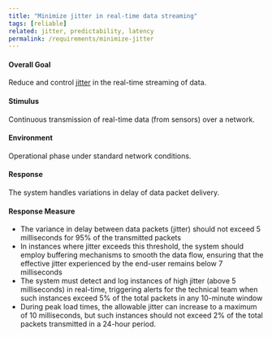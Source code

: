 ```yaml
---
title: "Minimize jitter in real-time data streaming"
tags: [reliable]
related: jitter, predictability, latency
permalink: /requirements/minimize-jitter
---
```


<div class="quality-requirement" markdown="1">

#### Overall Goal
Reduce and control [jitter](/qualities/jitter) in the real-time streaming of data.


#### Stimulus

Continuous transmission of real-time data (from sensors) over a network.

#### Environment

Operational phase under standard network conditions.

#### Response

The system handles variations in delay of data packet delivery.

#### Response Measure

* The variance in delay between data packets (jitter) should not exceed 5 milliseconds for 95% of the transmitted packets
* In instances where jitter exceeds this threshold, the system should employ buffering mechanisms to smooth the data flow, ensuring that the effective jitter experienced by the end-user remains below 7 milliseconds
* The system must detect and log instances of high jitter (above 5 milliseconds) in real-time, triggering alerts for the technical team when such instances exceed 5% of the total packets in any 10-minute window
* During peak load times, the allowable jitter can increase to a maximum of 10 milliseconds, but such instances should not exceed 2% of the total packets transmitted in a 24-hour period.

</div><br>
